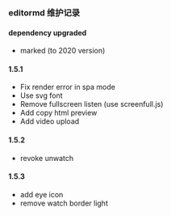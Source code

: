 ### editormd 维护记录

#### dependency upgraded

- marked (to 2020 version)

#### 1.5.1

- Fix render error in spa mode
- Use svg font
- Remove fullscreen listen (use screenfull.js)
- Add copy html preview
- Add video upload

#### 1.5.2

- revoke unwatch

#### 1.5.3

- add eye icon
- remove watch border light